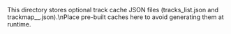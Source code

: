 This directory stores optional track cache JSON files (tracks_list.json and trackmap_<year>_<round>.json).\nPlace pre-built caches here to avoid generating them at runtime.
